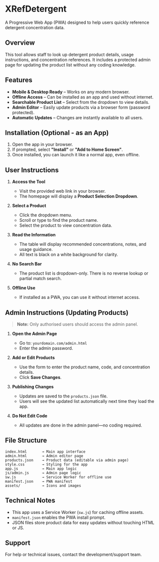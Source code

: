 # XRefDetergent

A Progressive Web App (PWA) designed to help users quickly reference detergent concentration data.

## Overview
This tool allows staff to look up detergent product details, usage instructions, and concentration references. 
It includes a protected admin page for updating the product list without any coding knowledge.

## Features
- **Mobile & Desktop Ready** – Works on any modern browser.
- **Offline Access** – Can be installed as an app and used without internet.
- **Searchable Product List** – Select from the dropdown to view details.
- **Admin Editor** – Easily update products via a browser form (password protected).
- **Automatic Updates** – Changes are instantly available to all users.

## Installation (Optional - as an App)
1. Open the app in your browser.
2. If prompted, select **"Install"** or **"Add to Home Screen"**.
3. Once installed, you can launch it like a normal app, even offline.

## User Instructions
1. **Access the Tool**  
   - Visit the provided web link in your browser.
   - The homepage will display a **Product Selection Dropdown**.

2. **Select a Product**  
   - Click the dropdown menu.
   - Scroll or type to find the product name.
   - Select the product to view concentration data.

3. **Read the Information**  
   - The table will display recommended concentrations, notes, and usage guidance.
   - All text is black on a white background for clarity.

4. **No Search Bar**  
   - The product list is dropdown-only. There is no reverse lookup or partial match search.

5. **Offline Use**  
   - If installed as a PWA, you can use it without internet access.

## Admin Instructions (Updating Products)
> **Note:** Only authorised users should access the admin panel.

1. **Open the Admin Page**  
   - Go to: `yourdomain.com/admin.html`  
   - Enter the admin password.

2. **Add or Edit Products**  
   - Use the form to enter the product name, code, and concentration details.
   - Click **Save Changes**.

3. **Publishing Changes**  
   - Updates are saved to the `products.json` file.
   - Users will see the updated list automatically next time they load the app.

4. **Do Not Edit Code**  
   - All updates are done in the admin panel—no coding required.

## File Structure
```
index.html       → Main app interface
admin.html       → Admin editor page
products.json    → Product data (editable via admin page)
style.css        → Styling for the app
app.js           → Main app logic
js/admin.js      → Admin page logic
sw.js            → Service Worker for offline use
manifest.json    → PWA manifest
assets/          → Icons and images
```

## Technical Notes
- This app uses a Service Worker (`sw.js`) for caching offline assets.
- `manifest.json` enables the PWA install prompt.
- JSON files store product data for easy updates without touching HTML or JS.

## Support
For help or technical issues, contact the development/support team.
